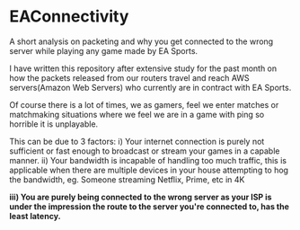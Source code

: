 # EAConnectivity
A short analysis on packeting and why you get connected to the wrong server while playing any game made by EA Sports.


I have written this repository after extensive study for the past month on how the packets released from our routers travel and reach AWS servers(Amazon Web Servers) who currently are in contract with EA Sports.

Of course there is a lot of times, we as gamers, feel we enter matches or matchmaking situations where we feel we are in a game with ping so horrible it is unplayable.

This can be due to 3 factors:
i) Your internet connection is purely not sufficient or fast enough to broadcast or stream your games in a capable manner.
ii) Your bandwidth is incapable of handling too much traffic, this is applicable when there are multiple devices in your house attempting to hog the bandwidth, eg. Someone streaming Netflix, Prime, etc in 4K

<b>iii) You are purely being connected to the wrong server as your ISP is under the impression the route to the server you're connected to, has the least latency.<b>
 
  
